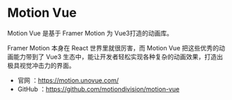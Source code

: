 # Motion Vue

Motion Vue 是基于 Framer Motion 为 Vue3打造的动画库。

Framer Motion 本身在 React 世界里就很厉害，而 Motion Vue 把这些优秀的动画能力带到了 Vue3 生态中，能让开发者轻松实现各种复杂的动画效果，打造出极具视觉冲击力的界面。

- 官网 ：https://motion.unovue.com/
- GitHub ：https://github.com/motiondivision/motion-vue